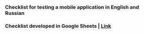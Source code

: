 ### Checklist for testing a mobile application in English and Russian
### Checklist developed in Google Sheets | [Link](https://docs.google.com/spreadsheets/d/1eYYvZUGu8NO7OdK35F4VXIePrQ8TY6CF/edit?usp=sharing&ouid=102555819502549582467&rtpof=true&sd=true)
